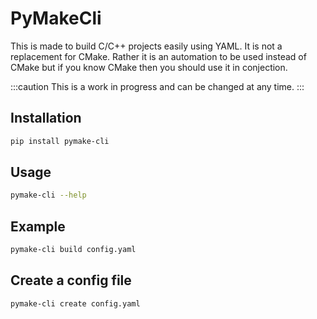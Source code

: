 # PyMakeCli

This is made to build C/C++ projects easily using YAML. It is not a replacement for CMake. 
Rather it is an automation to be used instead of CMake but if you know CMake then you should use it in conjection.

:::caution
This is a work in progress and can be changed at any time.
:::

## Installation

```bash
pip install pymake-cli
```

## Usage

```bash
pymake-cli --help
```

## Example

```bash
pymake-cli build config.yaml
```

## Create a config file

```bash
pymake-cli create config.yaml
```
